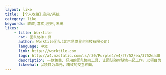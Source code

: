 ```yaml
---
layout: like
title: 【个人收藏】应用/系统
category: like
keywords: 收藏,喜欢,应用,系统
likes:
    - title: Worktile
      cat: 团队协作工具
      author: Worktile团队(北京易成星光科技有限公司)
      language: 中文
      link: https://worktile.com
      logo: http://a4.mzstatic.com/us/r30/Purple4/v4/37/52/ea/3752ead0-ed5b-7ccd-3dec-eb086bad1249/icon175x175.jpeg
      description: 一款免费、好用的团队协同工具，让团队随时随地一起工作。以项目为单元组织一切事物，包括任务管理，日历视图，文件共享，在线讨论，在线文档，项目简报等功能。以“用户第一，专心致志将一件事做到极致，赚钱不必做恶”作为创业理念，让工作更简单作为使命。
      likewhat: 以项目为单元，精致的交互界面。
---
```

